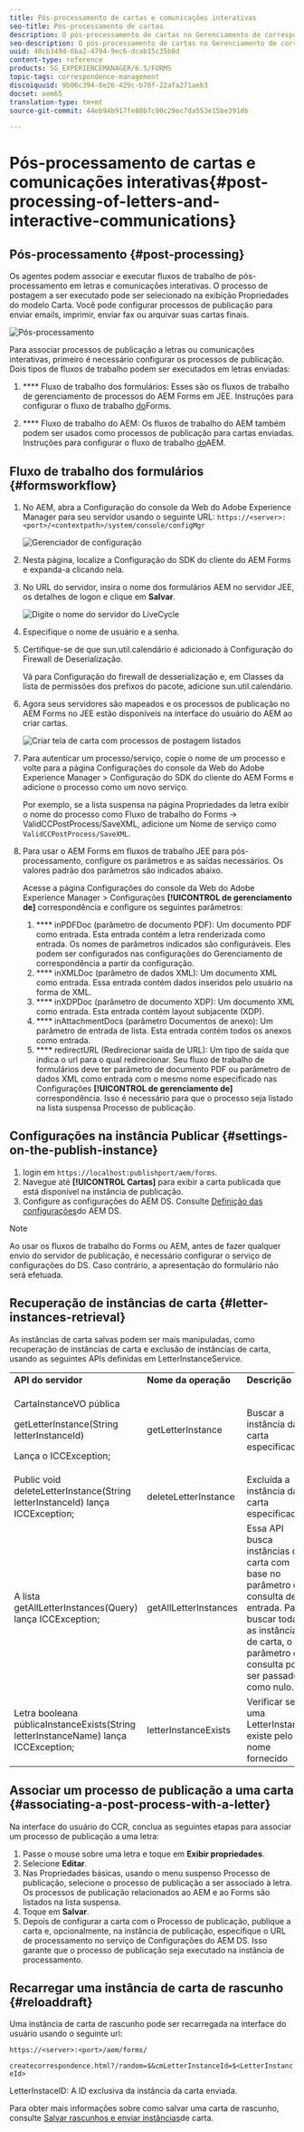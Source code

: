 ```yaml
---
title: Pós-processamento de cartas e comunicações interativas
seo-title: Pós-processamento de cartas
description: O pós-processamento de cartas no Gerenciamento de correspondência permite criar processos de publicação do AEM e do Forms, como impressão e-mail, e integrá-los às suas cartas.
seo-description: O pós-processamento de cartas no Gerenciamento de correspondência permite criar processos de publicação do AEM e do Forms, como impressão e-mail, e integrá-los às suas cartas.
uuid: 40cb349d-6ba2-4794-9ec6-dcab15c35b8d
content-type: reference
products: SG_EXPERIENCEMANAGER/6.5/FORMS
topic-tags: correspondence-management
discoiquuid: 9b06c394-8e26-429c-b78f-22afa271aeb3
docset: aem65
translation-type: tm+mt
source-git-commit: 44eb94b917fe88b7c90c29ec7da553e15be391db

---
```



# Pós-processamento de cartas e comunicações interativas{#post-processing-of-letters-and-interactive-communications}

## Pós-processamento {#post-processing}

Os agentes podem associar e executar fluxos de trabalho de pós-processamento em letras e comunicações interativas. O processo de postagem a ser executado pode ser selecionado na exibição Propriedades do modelo Carta. Você pode configurar processos de publicação para enviar emails, imprimir, enviar fax ou arquivar suas cartas finais.

![Pós-processamento](assets/ppoverview.png)

Para associar processos de publicação a letras ou comunicações interativas, primeiro é necessário configurar os processos de publicação. Dois tipos de fluxos de trabalho podem ser executados em letras enviadas:

1. **** Fluxo de trabalho dos formulários: Esses são os fluxos de trabalho de gerenciamento de processos do AEM Forms em JEE. Instruções para configurar o fluxo de trabalho [do](../../forms/using/submit-letter-topostprocess.md#main-pars-header-3)Forms.

1. **** Fluxo de trabalho do AEM: Os fluxos de trabalho do AEM também podem ser usados como processos de publicação para cartas enviadas. Instruções para configurar o fluxo de trabalho [do](../../forms/using/aem-forms-workflow.md)AEM.

## Fluxo de trabalho dos formulários {#formsworkflow}

1. No AEM, abra a Configuração do console da Web do Adobe Experience Manager para seu servidor usando o seguinte URL: `https://<server>:<port>/<contextpath>/system/console/configMgr`

   ![Gerenciador de configuração](assets/2configmanager-1.png)

1. Nesta página, localize a Configuração do SDK do cliente do AEM Forms e expanda-a clicando nela.
1. No URL do servidor, insira o nome dos formulários AEM no servidor JEE, os detalhes de logon e clique em **Salvar**.

   ![Digite o nome do servidor do LiveCycle](assets/1cofigmanager.png)

1. Especifique o nome de usuário e a senha.
1. Certifique-se de que sun.util.calendário é adicionado à Configuração do Firewall de Deserialização.

   Vá para Configuração do firewall de desserialização e, em Classes da lista de permissões dos prefixos do pacote, adicione sun.util.calendário.

1. Agora seus servidores são mapeados e os processos de publicação no AEM Forms no JEE estão disponíveis na interface do usuário do AEM ao criar cartas.

   ![Criar tela de carta com processos de postagem listados](assets/0configmanager.png)

1. Para autenticar um processo/serviço, copie o nome de um processo e volte para a página Configurações do console da Web do Adobe Experience Manager > Configuração do SDK do cliente do AEM Forms e adicione o processo como um novo serviço.

   Por exemplo, se a lista suspensa na página Propriedades da letra exibir o nome do processo como Fluxo de trabalho do Forms -> ValidCCPostProcess/SaveXML, adicione um Nome de serviço como `ValidCCPostProcess/SaveXML`.

1. Para usar o AEM Forms em fluxos de trabalho JEE para pós-processamento, configure os parâmetros e as saídas necessários. Os valores padrão dos parâmetros são indicados abaixo.

   Acesse a página Configurações do console da Web do Adobe Experience Manager > Configurações **[!UICONTROL de gerenciamento de]** correspondência e configure os seguintes parâmetros:

   1. **** inPDFDoc (parâmetro de documento PDF): Um documento PDF como entrada. Esta entrada contém a letra renderizada como entrada. Os nomes de parâmetros indicados são configuráveis. Eles podem ser configurados nas configurações do Gerenciamento de correspondência a partir da configuração.
   1. **** inXMLDoc (parâmetro de dados XML): Um documento XML como entrada. Essa entrada contém dados inseridos pelo usuário na forma de XML.
   1. **** inXDPDoc (parâmetro de documento XDP): Um documento XML como entrada. Esta entrada contém layout subjacente (XDP).
   1. **** inAttachmentDocs (parâmetro Documentos de anexo): Um parâmetro de entrada de lista. Esta entrada contém todos os anexos como entrada.
   1. **** redirectURL (Redirecionar saída de URL): Um tipo de saída que indica o url para o qual redirecionar.
   Seu fluxo de trabalho de formulários deve ter parâmetro de documento PDF ou parâmetro de dados XML como entrada com o mesmo nome especificado nas Configurações **[!UICONTROL de gerenciamento de]** correspondência. Isso é necessário para que o processo seja listado na lista suspensa Processo de publicação.

## Configurações na instância Publicar {#settings-on-the-publish-instance}

1. login em `https://localhost:publishport/aem/forms`.
1. Navegue até **[!UICONTROL Cartas]** para exibir a carta publicada que está disponível na instância de publicação.
1. Configure as configurações do AEM DS. Consulte [Definição das configurações](../../forms/using/configuring-the-processing-server-url-.md)do AEM DS.

>[!NOTE]
>
>Ao usar os fluxos de trabalho do Forms ou AEM, antes de fazer qualquer envio do servidor de publicação, é necessário configurar o serviço de configurações do DS. Caso contrário, a apresentação do formulário não será efetuada.

## Recuperação de instâncias de carta {#letter-instances-retrieval}

As instâncias de carta salvas podem ser mais manipuladas, como recuperação de instâncias de carta e exclusão de instâncias de carta, usando as seguintes APIs definidas em LetterInstanceService.

<table>
 <tbody>
  <tr>
   <td><strong>API do servidor</strong></td>
   <td><strong>Nome da operação</strong></td>
   <td><strong>Descrição</strong></td>
  </tr>
  <tr>
   <td><p>CartaInstanceVO pública</p> <p>getLetterInstance(String letterInstanceId)</p> <p>Lança o ICCException; </p> </td>
   <td>getLetterInstance</td>
   <td>Buscar a instância da carta especificada </td>
  </tr>
  <tr>
   <td>Public void deleteLetterInstance(String letterInstanceId) lança ICCException; </td>
   <td>deleteLetterInstance </td>
   <td>Excluída a instância da carta especificada </td>
  </tr>
  <tr>
   <td>A lista getAllLetterInstances(Query) lança ICCException; </td>
   <td>getAllLetterInstances </td>
   <td>Essa API busca instâncias de carta com base no parâmetro de consulta de entrada. Para buscar todas as instâncias de carta, o parâmetro de consulta pode ser passado como nulo.<br /> </td>
  </tr>
  <tr>
   <td>Letra booleana públicaInstanceExists(String letterInstanceName) lança ICCException; </td>
   <td>letterInstanceExists </td>
   <td>Verificar se uma LetterInstance existe pelo nome fornecido </td>
  </tr>
 </tbody>
</table>

## Associar um processo de publicação a uma carta {#associating-a-post-process-with-a-letter}

Na interface do usuário do CCR, conclua as seguintes etapas para associar um processo de publicação a uma letra:

1. Passe o mouse sobre uma letra e toque em **Exibir propriedades**.
1. Selecione **Editar**.
1. Nas Propriedades básicas, usando o menu suspenso Processo de publicação, selecione o processo de publicação a ser associado à letra. Os processos de publicação relacionados ao AEM e ao Forms são listados na lista suspensa.
1. Toque em **Salvar**.
1. Depois de configurar a carta com o Processo de publicação, publique a carta e, opcionalmente, na instância de publicação, especifique o URL de processamento no serviço de Configurações do AEM DS. Isso garante que o processo de publicação seja executado na instância de processamento.

## Recarregar uma instância de carta de rascunho {#reloaddraft}

Uma instância de carta de rascunho pode ser recarregada na interface do usuário usando o seguinte url:

`https://<server>:<port>/aem/forms/`

`createcorrespondence.html?/random=$&cmLetterInstanceId=$<LetterInstanceId>`

LetterInstaceID: A ID exclusiva da instância da carta enviada.

Para obter mais informações sobre como salvar uma carta de rascunho, consulte [Salvar rascunhos e enviar instâncias](../../forms/using/create-correspondence.md#savingdrafts)de carta.
